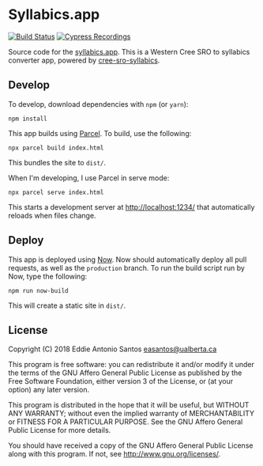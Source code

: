 Syllabics.app
=============

[![Build Status](https://travis-ci.org/eddieantonio/syllabics.app.svg?branch=production)](https://travis-ci.org/eddieantonio/syllabics.app)
[![Cypress Recordings](https://img.shields.io/badge/cypress-recordings-f0f0f0.svg)](https://dashboard.cypress.io/#/projects/addnr3/runs)


Source code for the [syllabics.app][]. This is a Western Cree SRO to
syllabics converter app, powered by [cree-sro-syllabics][].


Develop
-------

To develop, download dependencies with `npm` (or `yarn`):

    npm install

This app builds using [Parcel]. To build, use the following:

    npx parcel build index.html

This bundles the site to `dist/`.

When I'm developing, I use Parcel in serve mode:

    npx parcel serve index.html

This starts a development server at <http://localhost:1234/> that
automatically reloads when files change.

Deploy
------

This app is deployed using [Now][]. Now should automatically deploy all
pull requests, as well as the `production` branch. To run the build
script run by Now, type the following:

    npm run now-build

This will create a static site in `dist/`.

[cree-sro-syllabics]: https://github.com/eddieantonio/cree-sro-syllabics.js
[Now]: https://zeit.co/now
[Parcel]: https://parceljs.org/
[syllabics.app]: https://syllabics.app/


License
-------

Copyright (C) 2018 Eddie Antonio Santos <easantos@ualberta.ca>

This program is free software: you can redistribute it and/or modify
it under the terms of the GNU Affero General Public License as
published by the Free Software Foundation, either version 3 of the
License, or (at your option) any later version.

This program is distributed in the hope that it will be useful,
but WITHOUT ANY WARRANTY; without even the implied warranty of
MERCHANTABILITY or FITNESS FOR A PARTICULAR PURPOSE.  See the
GNU Affero General Public License for more details.

You should have received a copy of the GNU Affero General Public License
along with this program.  If not, see <http://www.gnu.org/licenses/>.
